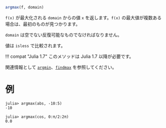 ```julia
argmax(f, domain)
```

`f(x)` が最大化される `domain` からの値 `x` を返します。`f(x)` の最大値が複数ある場合は、最初のものが見つかります。

`domain` は空でない反復可能なものでなければなりません。

値は `isless` で比較されます。

!!! compat "Julia 1.7"
    このメソッドは Julia 1.7 以降が必要です。


関連情報として [`argmin`](@ref)、[`findmax`](@ref) を参照してください。

# 例

```jldoctest
julia> argmax(abs, -10:5)
-10

julia> argmax(cos, 0:π/2:2π)
0.0
```
